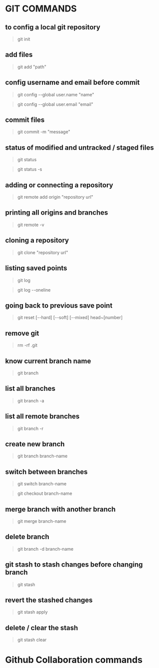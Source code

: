 # GIT COMMANDS

## to config a local git repository
> git init 

## add files 
> git add "path"

## config username and email before commit

> git config --global user.name "name"

> git config --global user.email "email"

## commit files
> git commit -m "message"

## status of modified and untracked / staged files
> git status

> git status -s

## adding or connecting a repository
> git remote add origin "repository url"

## printing all origins and branches
> git remote -v

## cloning a repository
> git clone "repository url"

## listing saved points 
> git log 

> git log --oneline

## going back to previous save point
> git reset [--hard] [--soft] [--mixed] head~[number]

## remove git
> rm -rf .git

## know current branch name
> git branch

## list all branches
> git branch -a

## list all remote branches
> git branch -r

## create new branch
> git branch branch-name

## switch between branches
> git switch branch-name

> git checkout branch-name

## merge branch with another branch
> git merge branch-name

## delete branch
> git branch -d branch-name

## git stash to stash changes before changing branch
> git stash

## revert the stashed changes 
> git stash apply

## delete / clear the stash
> git stash clear

# Github Collaboration commands

